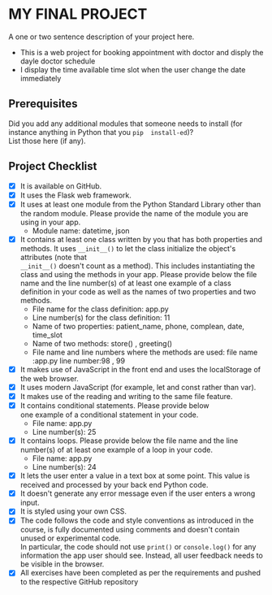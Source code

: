 # MY FINAL PROJECT 
A one or two sentence description of your project here. 
- This is a web project for booking appointment with doctor and disply the dayle doctor schedule 
- I display the time available time slot when the user change the date immediately
## Prerequisites 
Did you add any additional modules that someone needs to 
install (for instance anything in Python that you `pip 
install-ed`)?  
List those here (if any). 
## Project Checklist 
- [x] It is available on GitHub. 
- [x] It uses the Flask web framework. 
- [X] It uses at least one module from the Python Standard 
Library other than the random module. 
  Please provide the name of the module you are using in your 
app. 
  - Module name: datetime, json
- [X] It contains at least one class written by you that has 
both properties and methods. It uses `__init__()` to let the 
class initialize the object's attributes (note that  
`__init__()` doesn't count as a method). This includes 
instantiating the class and using the methods in your app. 
Please provide below the file name and the line number(s) of 
at least one example of a class definition in your code as 
well as the names of two properties and two methods. 
  - File name for the class definition: app.py
  - Line number(s) for the class definition: 11
  - Name of two properties: patient_name, phone, complean, date, time_slot
  - Name of two methods: store() , greeting()
  - File name and line numbers where the methods are used: file name :app.py line number:98 , 99
- [x] It makes use of JavaScript in the front end and uses the localStorage of the web browser. 
- [x] It uses modern JavaScript (for example, let and const 
rather than var). 
- [x] It makes use of the reading and writing to the same file 
feature. 
- [x] It contains conditional statements. Please provide below   
one example of a conditional statement in your code. 
  - File name: app.py
  - Line number(s): 25
- [x] It contains loops. Please provide below the file name 
and the line number(s) of at least 
  one example of a loop in your code. 
  - File name: app.py
  - Line number(s): 24
- [x] It lets the user enter a value in a text box at some 
point. 
  This value is received and processed by your back end 
Python code. 
- [x] It doesn't generate any error message even if the user 
enters a wrong input. 
- [x] It is styled using your own CSS. 
- [x] The code follows the code and style conventions as 
introduced in the course, is fully documented using comments 
and doesn't contain unused or experimental code.  
  In particular, the code should not use `print()` or 
`console.log()` for any information the app user should see. 
Instead, all user feedback needs to be visible in the 
browser.   
- [x] All exercises have been completed as per the 
requirements and pushed to the respective GitHub repository